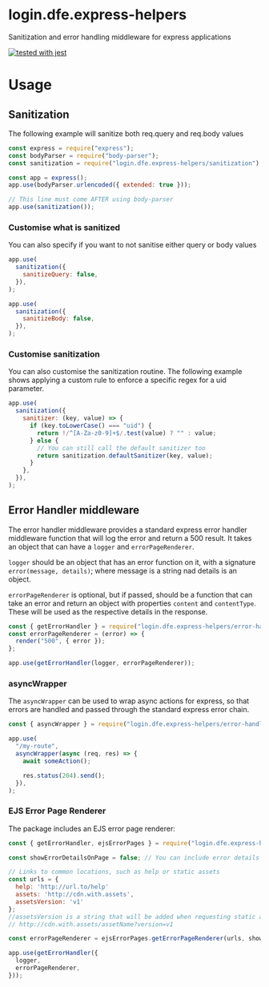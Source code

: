 # login.dfe.express-helpers

Sanitization and error handling middleware for express applications

[![tested with jest](https://img.shields.io/badge/tested_with-jest-99424f.svg)](https://github.com/facebook/jest)

# Usage

## Sanitization

The following example will sanitize both req.query and req.body values

```javascript
const express = require("express");
const bodyParser = require("body-parser");
const sanitization = require("login.dfe.express-helpers/sanitization");

const app = express();
app.use(bodyParser.urlencoded({ extended: true }));

// This line must come AFTER using body-parser
app.use(sanitization());
```

### Customise what is sanitized

You can also specify if you want to not sanitise either query or body values

```javascript
app.use(
  sanitization({
    sanitizeQuery: false,
  }),
);
```

```javascript
app.use(
  sanitization({
    sanitizeBody: false,
  }),
);
```

### Customise sanitization

You can also customise the sanitization routine. The following example shows applying a custom rule to enforce a specific regex for a uid parameter.

```javascript
app.use(
  sanitization({
    sanitizer: (key, value) => {
      if (key.toLowerCase() === "uid") {
        return !/^[A-Za-z0-9]+$/.test(value) ? "" : value;
      } else {
        // You can still call the default sanitizer too
        return sanitization.defaultSanitizer(key, value);
      }
    },
  }),
);
```

## Error Handler middleware

The error handler middleware provides a standard express error handler middleware function that will log
the error and return a 500 result. It takes an object that can have a `logger` and `errorPageRenderer`.

`logger` should be an object that has an error function on it, with a signature `error(message, details)`; where message is a string nad details is an object.

`errorPageRenderer` is optional, but if passed, should be a function that can take an error and return an object with properties `content` and `contentType`. These will be used as the respective details in the response.

```javascript
const { getErrorHandler } = require("login.dfe.express-helpers/error-handling");
const errorPageRenderer = (error) => {
  render("500", { error });
};

app.use(getErrorHandler(logger, errorPageRenderer));
```

### asyncWrapper

The `asyncWrapper` can be used to wrap async actions for express, so that errors are handled and
passed through the standard express error chain.

```javascript
const { asyncWrapper } = require("login.dfe.express-helpers/error-handling");

app.use(
  "/my-route",
  asyncWrapper(async (req, res) => {
    await someAction();

    res.status(204).send();
  }),
);
```

### EJS Error Page Renderer

The package includes an EJS error page renderer:

```javascript
const { getErrorHandler, ejsErrorPages } = require("login.dfe.express-helpers/error-handling");

const showErrorDetailsOnPage = false; // You can include error details on the page in appropriate environments

// Links to common locations, such as help or static assets
const urls = {
  help: 'http://url.to/help'
  assets: 'http://cdn.with.assets',
  assetsVersion: 'v1'
};
//assetsVersion is a string that will be added when requesting static assets
// http://cdn.with.assets/assetName?version=v1

const errorPageRenderer = ejsErrorPages.getErrorPageRenderer(urls, showErrorDetailsOnPage);

app.use(getErrorHandler({
  logger,
  errorPageRenderer,
}));
```